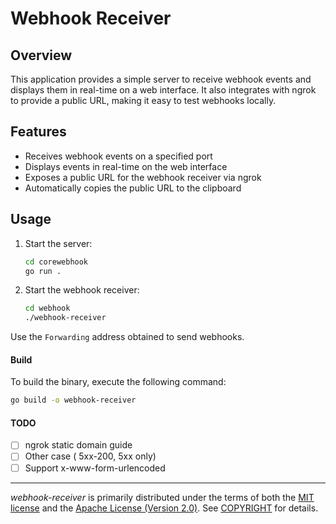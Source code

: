 # Webhook Receiver

## Overview

This application provides a simple server to receive webhook events and displays them in real-time on a web interface. It also integrates with ngrok to provide a public URL, making it easy to test webhooks locally.

## Features

- Receives webhook events on a specified port
- Displays events in real-time on the web interface
- Exposes a public URL for the webhook receiver via ngrok
- Automatically copies the public URL to the clipboard

## Usage

1. Start the server:
    ```bash
    cd corewebhook
    go run .
    ```

2. Start the webhook receiver:
    ```bash
    cd webhook
    ./webhook-receiver
    ```

Use the `Forwarding` address obtained to send webhooks.

#### Build

To build the binary, execute the following command:

```bash
go build -o webhook-receiver
```


#### TODO

- [ ] ngrok static domain guide
- [ ] Other case ( 5xx-200, 5xx only)
- [ ] Support x-www-form-urlencoded

---
*webhook-receiver* is primarily distributed under the terms of both the [MIT license]
and the [Apache License (Version 2.0)]. See [COPYRIGHT] for details.

[MIT license]: LICENSE-MIT
[Apache License (Version 2.0)]: LICENSE-APACHE
[COPYRIGHT]: COPYRIGHT